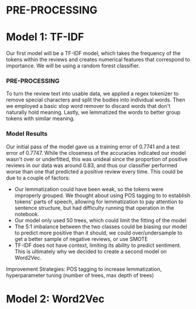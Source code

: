 # PRE-PROCESSING

# Model 1: TF-IDF

Our first model will be a TF-IDF model, which takes the frequency of the tokens within the reviews and creates numerical features that correspond to importance. We will be using a random forest classifier. 

### PRE-PROCESSING
To turn the review text into usable data, we applied a regex tokenizer to remove special characters and split the bodies into individual words. Then we employed a basic stop word remover to discard words that don't naturally hold meaning. Lastly, we lemmatized the words to better group tokens with similar meaning. 

### Model Results
Our initial pass of the model gave us a training error of 0.7741 and a test error of 0.7747. While the closeness of the accuracies indicated our model wasn't over or underfitted, this was unideal since the proportion of positive reviews in our data was around 0.83, and thus our classifier performed worse than one that predicted a positive review every time. This could be due to a couple of factors:
- Our lemmatization could have been weak, so the tokens were improperly grouped. We thought about using POS tagging to to establish tokens' parts of speech, allowing for lemmatization to pay attention to sentence structure, but had difficulty running that operation in the notebook.
- Our model only used 50 trees, which could limit the fitting of the model
- The 5:1 imbalance between the two classes could be biasing our model to predict more positive than it should, we could over/undersample to get a better sample of negative reviews, or use SMOTE
- TF-IDF does not have context, limiting its ability to predict sentiment. This is ultimately why we decided to create a second model on Word2Vec. 

Improvement Strategies: POS tagging to increase lemmatization, hyperparameter tuning (number of trees, max depth of trees)

# Model 2: Word2Vec
